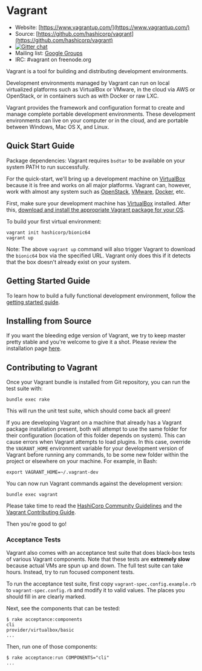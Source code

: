# Vagrant

* Website: [https://www.vagrantup.com/](https://www.vagrantup.com/)
* Source: [https://github.com/hashicorp/vagrant](https://github.com/hashicorp/vagrant)
* [![Gitter chat](https://badges.gitter.im/mitchellh/vagrant.png)](https://gitter.im/mitchellh/vagrant)
* Mailing list: [Google Groups](https://groups.google.com/group/vagrant-up)
* IRC: #vagrant on freenode.org

Vagrant is a tool for building and distributing development environments.

Development environments managed by Vagrant can run on local virtualized
platforms such as VirtualBox or VMware, in the cloud via AWS or OpenStack,
or in containers such as with Docker or raw LXC.

Vagrant provides the framework and configuration format to create and
manage complete portable development environments. These development
environments can live on your computer or in the cloud, and are portable
between Windows, Mac OS X, and Linux.

## Quick Start Guide

Package dependencies: Vagrant requires `bsdtar` to be available on your system PATH to run successfully.

For the quick-start, we'll bring up a development machine on
[VirtualBox](https://www.virtualbox.org/) because it is free and works
on all major platforms. Vagrant can, however, work with almost any
system such as [OpenStack](https://www.openstack.org/), [VMware](https://www.vmware.com/), [Docker](https://docs.docker.com/), etc.

First, make sure your development machine has
[VirtualBox](https://www.virtualbox.org/)
installed. After this,
[download and install the appropriate Vagrant package for your OS](https://www.vagrantup.com/downloads.html).

To build your first virtual environment:

    vagrant init hashicorp/bionic64
    vagrant up

Note: The above `vagrant up` command will also trigger Vagrant to download the
`bionic64` box via the specified URL. Vagrant only does this if it detects that
the box doesn't already exist on your system.

## Getting Started Guide

To learn how to build a fully functional development environment, follow the
[getting started guide](https://www.vagrantup.com/docs/getting-started/index.html).

## Installing from Source

If you want the bleeding edge version of Vagrant, we try to keep master pretty stable
and you're welcome to give it a shot. Please review the installation page [here](https://www.vagrantup.com/docs/installation/source.html).

## Contributing to Vagrant

Once your Vagrant bundle is installed from Git repository, you can run the test suite with:

    bundle exec rake

This will run the unit test suite, which should come back all green!

If you are developing Vagrant on a machine that already has a Vagrant package installation present, both will attempt to use the same folder for their configuration (location of this folder depends on system). This can cause errors when Vagrant attempts to load plugins. In this case, override the `VAGRANT_HOME` environment variable for your development version of Vagrant before running any commands, to be some new folder within the project or elsewhere on your machine. For example, in Bash:

    export VAGRANT_HOME=~/.vagrant-dev

You can now run Vagrant commands against the development version:

    bundle exec vagrant

Please take time to read the [HashiCorp Community Guidelines](https://www.hashicorp.com/community-guidelines) and the [Vagrant Contributing Guide](https://github.com/hashicorp/vagrant/blob/master/.github/CONTRIBUTING.md).

Then you're good to go!

### Acceptance Tests

Vagrant also comes with an acceptance test suite that does black-box
tests of various Vagrant components. Note that these tests are **extremely
slow** because actual VMs are spun up and down. The full test suite can
take hours. Instead, try to run focused component tests.

To run the acceptance test suite, first copy `vagrant-spec.config.example.rb`
to `vagrant-spec.config.rb` and modify it to valid values. The places you
should fill in are clearly marked.

Next, see the components that can be tested:

```
$ rake acceptance:components
cli
provider/virtualbox/basic
...
```

Then, run one of those components:

```
$ rake acceptance:run COMPONENTS="cli"
...
```
